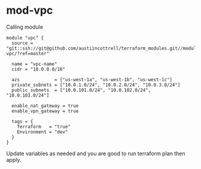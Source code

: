 # mod-vpc

Calling module

```hcl
module "vpc" {
  source = "git::ssh://git@github.com/austiincottrell/terraform_modules.git//modules/aws/mod-vpc/?ref=master"

  name = "vpc-name"
  cidr = "10.0.0.0/16"

  azs             = ["us-west-1a", "us-west-1b", "us-west-1c"]
  private_subnets = ["10.0.1.0/24", "10.0.2.0/24", "10.0.3.0/24"]
  public_subnets  = ["10.0.101.0/24", "10.0.102.0/24", "10.0.103.0/24"]

  enable_nat_gateway = true
  enable_vpn_gateway = true

  tags = {
    Terraform   = "true"
    Environment = "dev"
  }
}
```

Update variables as needed and you are good to run terraform plan then apply.